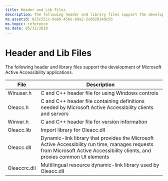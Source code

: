 ```yaml
---
title: Header and Lib Files
description: The following header and library files support the development of Microsoft Active Accessibility applications.
ms.assetid: 825c551c-9a69-456e-b9a2-2c602814dc5b
ms.topic: reference
ms.date: 05/31/2018
---
```


# Header and Lib Files

The following header and library files support the development of Microsoft Active Accessibility applications.



| File         | Description                                                                                                                                                                  |
|--------------|------------------------------------------------------------------------------------------------------------------------------------------------------------------------------|
| Winuser.h    | C and C++ header file for using Windows controls                                                                                                                             |
| Oleacc.h     | C and C++ header file containing definitions needed by Microsoft Active Accessibility clients and servers                                                                    |
| Winver.h     | C and C++ header file for version information                                                                                                                                |
| Oleacc.lib   | Import library for Oleacc.dll                                                                                                                                                |
| Oleacc.dll   | Dynamic-link library that provides the Microsoft Active Accessibility run time, manages requests from Microsoft Active Accessibility clients, and proxies common UI elements |
| Oleaccrc.dll | Multilingual resource dynamic-link library used by Oleacc.dll                                                                                                                |



 

 

 




